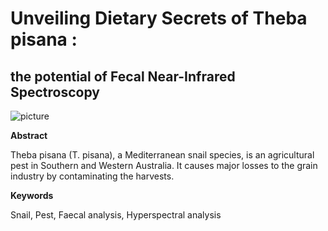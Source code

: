 # Unveiling Dietary Secrets of Theba pisana : 
## the potential of Fecal Near-Infrared Spectroscopy

![picture](https://upload.wikimedia.org/wikipedia/commons/thumb/2/2c/Camargue_fg11.jpg/480px-Camargue_fg11.jpg)

**Abstract**

Theba pisana (T. pisana), a Mediterranean snail species, is an agricultural pest in Southern and Western Australia. It causes major losses to the grain industry by contaminating the harvests.

**Keywords** 

Snail, Pest, Faecal analysis, Hyperspectral analysis



